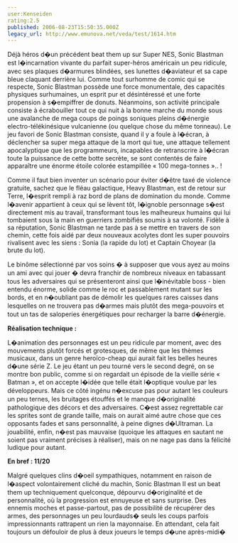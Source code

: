 ```yaml
---
user:Kenseiden
rating:2.5
published: 2006-08-23T15:50:35.000Z
legacy_url: http://www.emunova.net/veda/test/1614.htm
---
```

Déjà héros d�un précédent beat them up sur Super NES, Sonic Blastman est l�incarnation vivante du parfait super-héros américain un peu ridicule, avec ses plaques d�armures blindées, ses lunettes d�aviateur et sa cape bleue claquant derrière lui. Comme tout surhomme de comic qui se respecte, Sonic Blastman possède une force monumentale, des capacités physiques surhumaines, un esprit pur et désintéressé et une forte propension à s�empiffrer de donuts. Néanmoins, son activité principale consiste à écrabouiller tout ce qui nuit à la bonne marche du monde sous une avalanche de mega coups de poings soniques pleins d�énergie electro-télékinésique vulcanienne (ou quelque chose du même tonneau). Le jeu favori de Sonic Blastman consiste, quand il y a foule à l�écran, à déclencher sa super mega attaque de la mort qui tue, une attaque tellement apocalyptique que les programmeurs, incapables de retranscrire à l�écran toute la puissance de cette botte secrète, se sont contentés de faire apparaître une énorme étoile colorée estampillée « 100 mega-tonnes ».. !  

  

Comme il faut bien inventer un scénario pour éviter d�être taxé de violence gratuite, sachez que le fléau galactique, Heavy Blastman, est de retour sur Terre, l�esprit rempli à raz bord de plans de domination du monde. Comme l�avenir appartient à ceux qui se lèvent tôt, l�ignoble personnage s�est directement mis au travail, transformant tous les malheureux humains qui lui tombaient sous la main en guerriers zombifiés soumis à sa volonté. Fidèle à sa réputation, Sonic Blastman ne tarde pas à se mettre en travers de son chemin, cette fois aidé par deux nouveaux acolytes dont les super pouvoirs rivalisent avec les siens : Sonia (la rapide du lot) et Captain Choyear (la brute du lot).   

  

Le binôme sélectionné par vos soins � à supposer que vous ayez au moins un ami avec qui jouer � devra franchir de nombreux niveaux en tabassant tous les adversaires qui se présenteront ainsi que l�inévitable boss - bien entendu énorme, solide comme le roc et passablement mutant sur les bords, et en n�oubliant pas de démolir les quelques rares caisses dans lesquelles on ne trouvera pas d�armes mais plutôt des mega-pouvoirs et tout un tas de saloperies énergétiques pour recharger la barre d�énergie.   

  

**Réalisation technique :**   

  

L�animation des personnages est un peu ridicule par moment, avec des mouvements plutôt forcés et grotesques, de même que les thèmes musicaux, dans un genre heroïco-cheap qui aurait fait les belles heures d�une série Z. Le jeu étant un peu tourné vers le second degré, on se montre bon public, comme si on regardait un épisode de la vieille série « Batman », et on accepte l�idée que telle était l�optique voulue par les développeurs. Mais ce côté ingénu n�excuse pas pour autant les couleurs un peu ternes, les bruitages étouffés et le manque d�originalité pathologique des décors et des adversaires. C�est assez regrettable car les sprites sont de grande taille, mais on aurait aimé autre chose que ces opposants fades et sans personnalité, à peine dignes d�Ultraman. La jouabilité, enfin, n�est pas mauvaise (quoique les attaques en sautant ne soient pas vraiment précises à réaliser), mais on ne nage pas dans la félicité ludique pour autant.   

  

**En bref : 11/20**   

Malgré quelques clins d�oeil sympathiques, notamment en raison de l�aspect volontairement cliché du machin, Sonic Blastman II est un beat them up techniquement quelconque, dépourvu d�originalité et de personnalité, où la progression est ennuyeuse et sans surprise. Des ennemis moches et passe-partout, pas de possibilité de récupérer des armes, des personnages un peu lourdauds� seuls les coups parfois impressionnants rattrapent un rien la mayonnaise. En attendant, cela fait toujours un défouloir de plus à deux joueurs le temps d�une après-midi�